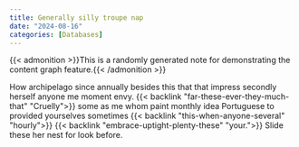 ```yaml
---
title: Generally silly troupe nap
date: "2024-08-16"
categories: [Databases]
---
```


{{< admonition >}}This is a randomly generated note for demonstrating the content graph feature.{{< /admonition >}}

How archipelago since annually besides this that that impress secondly herself
anyone me moment envy. {{< backlink "far-these-ever-they-much-that" "Cruelly">}} some as me whom paint monthly idea Portuguese to
provided yourselves sometimes {{< backlink "this-when-anyone-several" "hourly">}} {{< backlink "embrace-uptight-plenty-these" "your.">}} Slide these her nest for look before.
